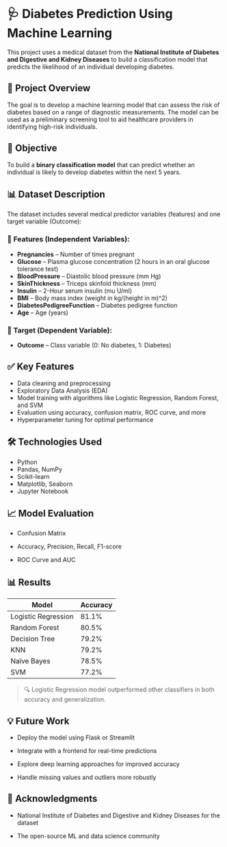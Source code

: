 # 🩺 Diabetes Prediction Using Machine Learning

This project uses a medical dataset from the **National Institute of Diabetes and Digestive and Kidney Diseases** to build a classification model that predicts the likelihood of an individual developing diabetes.

## 📘 Project Overview

The goal is to develop a machine learning model that can assess the risk of diabetes based on a range of diagnostic measurements. The model can be used as a preliminary screening tool to aid healthcare providers in identifying high-risk individuals.

## 🎯 Objective

To build a **binary classification model** that can predict whether an individual is likely to develop diabetes within the next 5 years.

## 📊 Dataset Description

The dataset includes several medical predictor variables (features) and one target variable (Outcome):

### 🔹 Features (Independent Variables):

- **Pregnancies** – Number of times pregnant  
- **Glucose** – Plasma glucose concentration (2 hours in an oral glucose tolerance test)  
- **BloodPressure** – Diastolic blood pressure (mm Hg)  
- **SkinThickness** – Triceps skinfold thickness (mm)  
- **Insulin** – 2-Hour serum insulin (mu U/ml)  
- **BMI** – Body mass index (weight in kg/(height in m)^2)  
- **DiabetesPedigreeFunction** – Diabetes pedigree function  
- **Age** – Age (years)  

### 🎯 Target (Dependent Variable):

- **Outcome** – Class variable (0: No diabetes, 1: Diabetes)

## ✅ Key Features

- Data cleaning and preprocessing  
- Exploratory Data Analysis (EDA)  
- Model training with algorithms like Logistic Regression, Random Forest, and SVM  
- Evaluation using accuracy, confusion matrix, ROC curve, and more  
- Hyperparameter tuning for optimal performance

## 🛠️ Technologies Used

- Python  
- Pandas, NumPy  
- Scikit-learn  
- Matplotlib, Seaborn  
- Jupyter Notebook  

## 📈 Model Evaluation

- Confusion Matrix

- Accuracy, Precision, Recall, F1-score

- ROC Curve and AUC

## 📊 Results

| Model            | Accuracy |
|------------------|----------|
| Logistic Regression  | 81.1%    |
| Random Forest     | 80.5%   |
| Decision Tree    | 79.2%    |
| KNN       | 79.2% |
| Naïve Bayes              | 78.5%    |
| SVM              | 77.2%    |

> 🔍 Logistic Regression model outperformed other classifiers in both accuracy and generalization.

## 💡 Future Work

- Deploy the model using Flask or Streamlit

- Integrate with a frontend for real-time predictions

- Explore deep learning approaches for improved accuracy

- Handle missing values and outliers more robustly


## 🙌 Acknowledgments

- National Institute of Diabetes and Digestive and Kidney Diseases for the dataset

- The open-source ML and data science community



